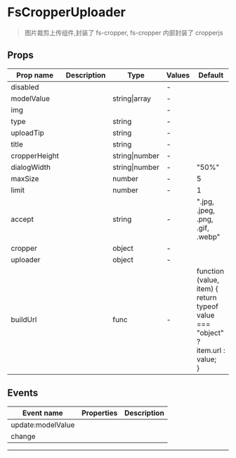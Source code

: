 # FsCropperUploader

> 图片裁剪上传组件,封装了 fs-cropper, fs-cropper 内部封装了 cropperjs

## Props

| Prop name     | Description | Type           | Values | Default                                                                                  |
| ------------- | ----------- | -------------- | ------ | ---------------------------------------------------------------------------------------- |
| disabled      |             |                | -      |                                                                                          |
| modelValue    |             | string\|array  | -      |                                                                                          |
| img           |             |                | -      |                                                                                          |
| type          |             | string         | -      |                                                                                          |
| uploadTip     |             | string         | -      |                                                                                          |
| title         |             | string         | -      |                                                                                          |
| cropperHeight |             | string\|number | -      |                                                                                          |
| dialogWidth   |             | string\|number | -      | "50%"                                                                                    |
| maxSize       |             | number         | -      | 5                                                                                        |
| limit         |             | number         | -      | 1                                                                                        |
| accept        |             | string         | -      | ".jpg, .jpeg, .png, .gif, .webp"                                                         |
| cropper       |             | object         | -      |                                                                                          |
| uploader      |             | object         | -      |                                                                                          |
| buildUrl      |             | func           | -      | function (value, item) {<br/> return typeof value === "object" ? item.url : value;<br/>} |

## Events

| Event name        | Properties | Description |
| ----------------- | ---------- | ----------- |
| update:modelValue |            |
| change            |            |

---
